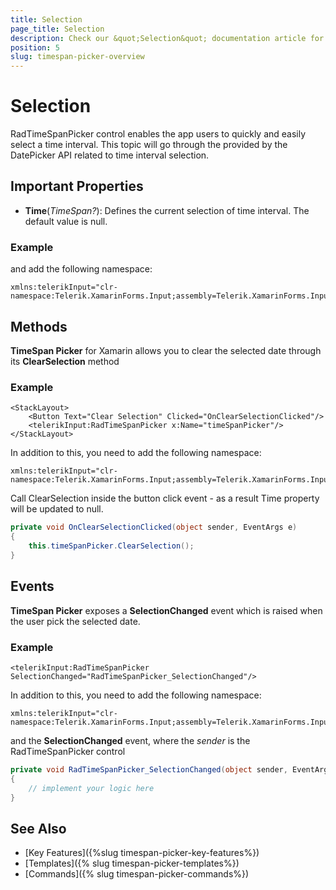 ```yaml
---
title: Selection
page_title: Selection
description: Check our &quot;Selection&quot; documentation article for Telerik TimeSpan Picker for Xamarin control.
position: 5
slug: timespan-picker-overview
---
```


# Selection

RadTimeSpanPicker control enables the app users to quickly and easily select a time interval. This topic will go through the provided by the DatePicker API related to time interval selection.

## Important Properties

* **Time**(*TimeSpan?*): Defines the current selection of time interval. The default value is null.

### Example 

<snippet id='timespanpicker-keyfeatures-time' />

and add the following namespace:

```XAML
xmlns:telerikInput="clr-namespace:Telerik.XamarinForms.Input;assembly=Telerik.XamarinForms.Input"
```

## Methods

**TimeSpan Picker** for Xamarin allows you to clear the selected date through its **ClearSelection** method

### Example

```XAML
<StackLayout>
    <Button Text="Clear Selection" Clicked="OnClearSelectionClicked"/>
    <telerikInput:RadTimeSpanPicker x:Name="timeSpanPicker"/>
</StackLayout>
```

In addition to this, you need to add the following namespace:

```XAML
xmlns:telerikInput="clr-namespace:Telerik.XamarinForms.Input;assembly=Telerik.XamarinForms.Input"
```

Call ClearSelection inside the button click event - as a result Time property will be updated to null.

```C#
private void OnClearSelectionClicked(object sender, EventArgs e)
{
    this.timeSpanPicker.ClearSelection();
}
```

## Events

**TimeSpan Picker** exposes a **SelectionChanged** event which is raised when the user pick the selected date.

### Example

```XAML
<telerikInput:RadTimeSpanPicker SelectionChanged="RadTimeSpanPicker_SelectionChanged"/>
```

In addition to this, you need to add the following namespace:

```XAML
xmlns:telerikInput="clr-namespace:Telerik.XamarinForms.Input;assembly=Telerik.XamarinForms.Input"
```

and the **SelectionChanged** event, where the *sender* is the RadTimeSpanPicker control

```C#
private void RadTimeSpanPicker_SelectionChanged(object sender, EventArgs e)
{
	// implement your logic here
}
```

## See Also

- [Key Features]({%slug timespan-picker-key-features%})
- [Templates]({% slug timespan-picker-templates%})
- [Commands]({% slug timespan-picker-commands%})